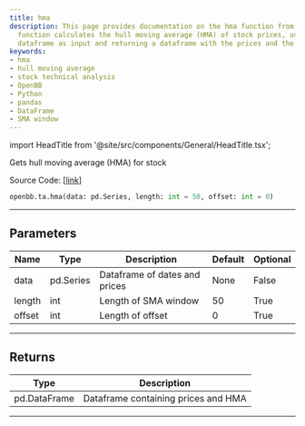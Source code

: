 ```yaml
---
title: hma
description: This page provides documentation on the hma function from OpenBB. This
  function calculates the hull moving average (HMA) of stock prices, using a pandas
  dataframe as input and returning a dataframe with the prices and the HMA.
keywords:
- hma
- hull moving average
- stock technical analysis
- OpenBB
- Python
- pandas
- DataFrame
- SMA window
---
```


import HeadTitle from '@site/src/components/General/HeadTitle.tsx';

<HeadTitle title="ta.hma - Reference | OpenBB SDK Docs" />

Gets hull moving average (HMA) for stock

Source Code: [[link](https://github.com/OpenBB-finance/OpenBBTerminal/tree/main/openbb_terminal/common/technical_analysis/overlap_model.py#L91)]

```python
openbb.ta.hma(data: pd.Series, length: int = 50, offset: int = 0)
```

---

## Parameters

| Name | Type | Description | Default | Optional |
| ---- | ---- | ----------- | ------- | -------- |
| data | pd.Series | Dataframe of dates and prices | None | False |
| length | int | Length of SMA window | 50 | True |
| offset | int | Length of offset | 0 | True |


---

## Returns

| Type | Description |
| ---- | ----------- |
| pd.DataFrame | Dataframe containing prices and HMA |
---
